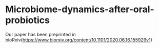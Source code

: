 # Microbiome-dynamics-after-oral-probiotics
Our paper has been preprinted in bioRxiv(https://www.biorxiv.org/content/10.1101/2020.06.16.155929v1)
